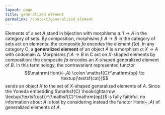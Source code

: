 ```yaml
---
layout: page
title: generalized element
permalink: /context/generalized_element
---
```

Elements of a set $A$ stand in bijection with morphisms $a \colon 1 \to A$ in the category of sets. By composition, morphisms $f \colon A \to B$ in the category of sets act on elements: the composite $fa$ encodes the element $f(a)$. In any category $\mathsf{C}$, a **generalized element** of an object $A$ is a morphism $a \colon X \to A$ with codomain $A$. Morphisms $f \colon A \to B$ in $\mathsf{C}$ act on $X$-shaped elements by composition: the composite $fa$ encodes an $X$-shaped generalized element of $B$. In this terminology, the contravariant represented functor $$\mathrm{Hom}(-,A) \colon \mathsf{C}^\mathrm{op} \to \textup{\textsf{cat}}$$ sends an object $X$ to the set of $X$-shaped generalized elements of $A$. Since the Yoneda embedding $\mathsf{C} \hookrightarrow \textup{\textsf{cat}}^{\mathsf{C}^\mathrm{op}}$ is fully faithful, no information about $A$ is lost by considering instead the functor $\mathrm{Hom}(-,A)$ of generalized elements of $A$.
